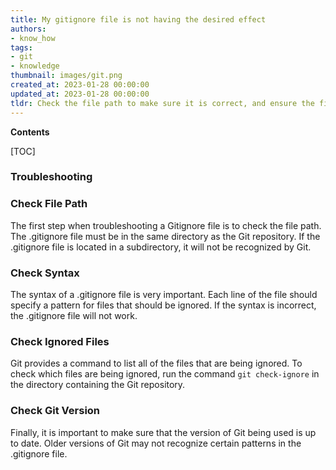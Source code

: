 ```yaml
---
title: My gitignore file is not having the desired effect
authors:
- know_how
tags:
- git
- knowledge
thumbnail: images/git.png
created_at: 2023-01-28 00:00:00
updated_at: 2023-01-28 00:00:00
tldr: Check the file path to make sure it is correct, and ensure the file is named correctly (`.gitignore`).
---
```


**Contents**

[TOC]

### Troubleshooting

### Check File Path

The first step when troubleshooting a Gitignore file is to check the file path. The .gitignore file must be in the same directory as the Git repository. If the .gitignore file is located in a subdirectory, it will not be recognized by Git.

### Check Syntax

The syntax of a .gitignore file is very important. Each line of the file should specify a pattern for files that should be ignored. If the syntax is incorrect, the .gitignore file will not work.

### Check Ignored Files

Git provides a command to list all of the files that are being ignored. To check which files are being ignored, run the command `git check-ignore` in the directory containing the Git repository.

### Check Git Version

Finally, it is important to make sure that the version of Git being used is up to date. Older versions of Git may not recognize certain patterns in the .gitignore file.

